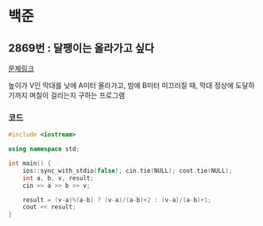 # 백준

## 2869번 : 달팽이는 올라가고 싶다

[문제링크](https://www.acmicpc.net/problem/2869)

높이가 V인 막대를 낮에 A미터 올라가고, 밤에 B미터 미끄러질 때, 막대 정상에 도달하기까지 며칠이 걸리는지 구하는 프로그램


### 코드

```c++
#include <iostream>

using namespace std;

int main() {
    ios::sync_with_stdio(false); cin.tie(NULL); cout.tie(NULL);
    int a, b, v, result;
    cin >> a >> b >> v;

    result = (v-a)%(a-b) ? (v-a)/(a-b)+2 : (v-a)/(a-b)+1;
    cout << result;
}

```

